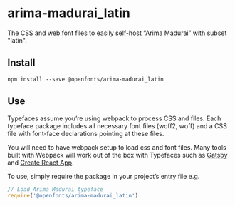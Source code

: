 
# arima-madurai_latin

The CSS and web font files to easily self-host “Arima Madurai” with subset "latin".

## Install

`npm install --save @openfonts/arima-madurai_latin`

## Use

Typefaces assume you’re using webpack to process CSS and files. Each typeface
package includes all necessary font files (woff2, woff) and a CSS file with
font-face declarations pointing at these files.

You will need to have webpack setup to load css and font files. Many tools built
with Webpack will work out of the box with Typefaces such as [Gatsby](https://github.com/gatsbyjs/gatsby)
and [Create React App](https://github.com/facebookincubator/create-react-app).

To use, simply require the package in your project’s entry file e.g.

```javascript
// Load Arima Madurai typeface
require('@openfonts/arima-madurai_latin')
```
